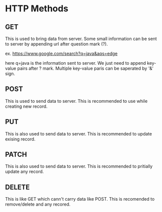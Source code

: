 # HTTP Methods

## GET

This is used to bring data from server. Some small information can be sent to server by appending url after question mark (?).

ex. 
https://www.google.com/search?q=java&aqs=edge

here q=java is the information sent to server. We just need to append key-value pairs after ? mark.
Multiple key-value paris can be saperated by '&' sign.

## POST

This is used to send data to server. This is recommended to use while creating new record. 


## PUT

This is also used to send data to server. This is recommended to update exising record. 

## PATCH

This is also used to send data to server. This is recommended to pritially update any record. 

## DELETE

This is like GET which cann't carry data like POST. This is recomended to remove/delete and any recored.

